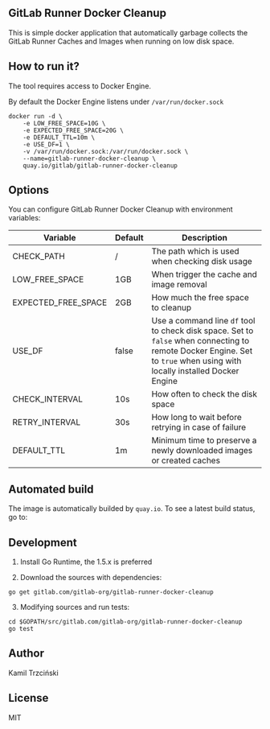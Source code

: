 ## GitLab Runner Docker Cleanup

This is simple docker application that automatically garbage collects the GitLab Runner Caches and Images when running on low disk space.

## How to run it?

The tool requires access to Docker Engine.

By default the Docker Engine listens under `/var/run/docker.sock`

```
docker run -d \
	-e LOW_FREE_SPACE=10G \
	-e EXPECTED_FREE_SPACE=20G \
	-e DEFAULT_TTL=10m \
	-e USE_DF=1 \
	-v /var/run/docker.sock:/var/run/docker.sock \
	--name=gitlab-runner-docker-cleanup \
	quay.io/gitlab/gitlab-runner-docker-cleanup
```

## Options

You can configure GitLab Runner Docker Cleanup with environment variables:

| Variable | Default | Description |
| -------- | ------- | ----------- |
| CHECK_PATH 			| / 	| The path which is used when checking disk usage |
| LOW_FREE_SPACE 		| 1GB 	| When trigger the cache and image removal |
| EXPECTED_FREE_SPACE 	| 2GB 	| How much the free space to cleanup |
| USE_DF 				| false | Use a command line `df` tool to check disk space. Set to `false` when connecting to remote Docker Engine. Set to `true` when using with locally installed Docker Engine |
| CHECK_INTERVAL 		| 10s 	| How often to check the disk space |
| RETRY_INTERVAL 		| 30s 	| How long to wait before retrying in case of failure |
| DEFAULT_TTL			| 1m 	| Minimum time to preserve a newly downloaded images or created caches |

## Automated build

The image is automatically builded by `quay.io`.
To see a latest build status, go to: 

## Development

1. Install Go Runtime, the 1.5.x is preferred

2. Download the sources with dependencies:

```
go get gitlab.com/gitlab-org/gitlab-runner-docker-cleanup
```

3. Modifying sources and run tests:

```
cd $GOPATH/src/gitlab.com/gitlab-org/gitlab-runner-docker-cleanup
go test
````

## Author

Kamil Trzciński

## License

MIT

